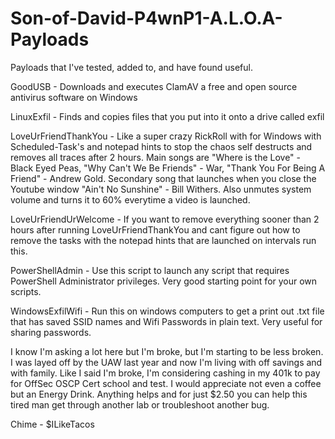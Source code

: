 # Son-of-David-P4wnP1-A.L.O.A-Payloads
Payloads that I've tested, added to, and have found useful. 

GoodUSB - Downloads and executes ClamAV a free and open source antivirus software on Windows

LinuxExfil - Finds and copies files that you put into it onto a drive called exfil 

LoveUrFriendThankYou - Like a super crazy RickRoll with for Windows with Scheduled-Task's and notepad hints to stop the chaos self destructs and removes all traces after 2 hours. Main songs are "Where is the Love" - Black Eyed Peas, "Why Can't We Be Friends" - War, "Thank You For Being A Friend" - Andrew Gold. Secondary song that launches when you close the Youtube window "Ain't No Sunshine" - Bill Withers. Also unmutes system volume and turns it to 60% everytime a video is launched.

LoveUrFriendUrWelcome - If you want to remove everything sooner than 2 hours after running LoveUrFriendThankYou and cant figure out how to remove the tasks with the notepad hints that are launched on intervals run this.

PowerShellAdmin - Use this script to launch any script that requires PowerShell Administrator privileges. Very good starting point for your own scripts.

WindowsExfilWifi - Run this on windows computers to get a print out .txt file that has saved SSID names and Wifi Passwords in plain text. Very useful for sharing passwords.

I know I'm asking a lot here but I'm broke, but I'm starting to be less broken. I was layed off by the UAW last year and now I'm living with off savings and with family. Like I said I'm broke, I'm considering cashing in my 401k to pay for OffSec OSCP Cert school and test. I would appreciate not even a coffee but an Energy Drink. Anything helps and for just $2.50 you can help this tired man get through another lab or troubleshoot another bug.

Chime - $ILikeTacos





